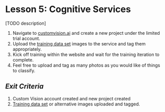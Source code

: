 # Lesson 5: Cognitive Services
[TODO description]

1. Navigate to [customvision.ai](https://customvision.ai) and create a new project under the limited trial account.
2. Upload the [training data set](Materials/TrainingSet) images to the service and tag them appropriately.
3. Kick off training within the website and wait for the training iteration to complete.
4. Feel free to upload and tag as many photos as you would like of things to classify.

## _Exit Criteria_
1. Custom Vision account created and new project created
2. [Training data set](Materials/TrainingSet) or alternative images uploaded and tagged.